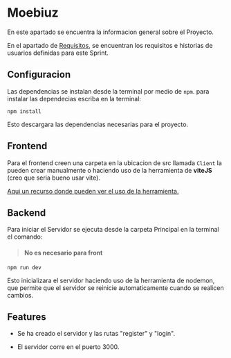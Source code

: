 # Moebiuz

En este apartado se encuentra la informacion general sobre el Proyecto.

En el apartado de [Requisitos](./requeriments.md), se encuentran los requisitos e historias de usuarios definidas para este Sprint.

## Configuracion

Las dependencias se instalan desde la terminal por medio de `npm`. para instalar las dependecias escriba en la terminal:

```
npm install
```

Esto descargara las dependencias necesarias para el proyecto.

## Frontend

Para el frontend creen una carpeta en la ubicacion de src llamada `Client` la pueden crear manualmente o haciendo uso de la herramienta de **viteJS** (creo que seria bueno usar vite).

[Aqui un recurso donde pueden ver el uso de la herramienta.](https://www.youtube.com/watch?v=UX4gvort2TU)

## Backend

Para iniciar el Servidor se ejecuta desde la carpeta Principal en la terminal el comando:

> #### No es necesario para front

```
npm run dev
```

Esto inicializara el servidor haciendo uso de la herramienta de nodemon, que permite que el servidor se reinicie automaticamente cuando se realicen cambios.

## Features

- Se ha creado el servidor y las rutas "register" y "login".

- El servidor corre en el puerto 3000.


